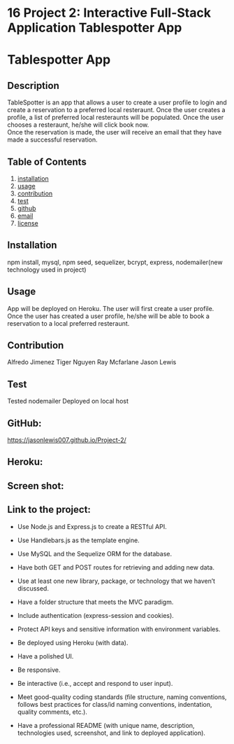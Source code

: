 # 16 Project 2: Interactive Full-Stack Application Tablespotter App

# Tablespotter App

## Description

TableSpotter is an app that allows a user to create a user profile to login and create a reservation to a preferred local resteraunt.  Once the user creates a profile, a list of preferred local resteraunts will be populated.  Once the user chooses a resteraunt, he/she will click book now.  
Once the reservation is made, the user will receive an email that they have made a successful reservation. 


## Table of Contents
  1. [installation](#installation)
  2. [usage](#usage)
  3. [contribution](#contribution)
  4. [test](#test)
  5. [github](#github)
  6. [email](#email)
  7. [license](#license)


## Installation
npm install, mysql, npm seed, sequelizer, bcrypt, express, nodemailer(new technology used in project)
## Usage
App will be deployed on Heroku.  The user will first create a user profile.  Once the user has created a user profile, he/she will be able to book a reservation to a local preferred resteraunt.  
## Contribution
Alfredo Jimenez
Tiger Nguyen
Ray Mcfarlane
Jason Lewis
## Test 
Tested nodemailer
Deployed on local host
## GitHub: 
https://jasonlewis007.github.io/Project-2/
## Heroku: 

## Screen shot:

## Link to the project:



* Use Node.js and Express.js to create a RESTful API.

* Use Handlebars.js as the template engine.

* Use MySQL and the Sequelize ORM for the database.

* Have both GET and POST routes for retrieving and adding new data.

* Use at least one new library, package, or technology that we haven’t discussed.

* Have a folder structure that meets the MVC paradigm.

* Include authentication (express-session and cookies).

* Protect API keys and sensitive information with environment variables.

* Be deployed using Heroku (with data).

* Have a polished UI.

* Be responsive.

* Be interactive (i.e., accept and respond to user input).

* Meet good-quality coding standards (file structure, naming conventions, follows best practices for class/id naming conventions, indentation, quality comments, etc.).

* Have a professional README (with unique name, description, technologies used, screenshot, and link to deployed application).


